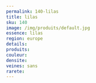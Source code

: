 ```yaml
---
permalink: 140-lilas
title: lilas
sku: 140
image: /img/produits/default.jpg
essence: lilas
region: europe
details: 
produits:
couleur: 
densite: 
veines: sans
rarete: 
---
```

